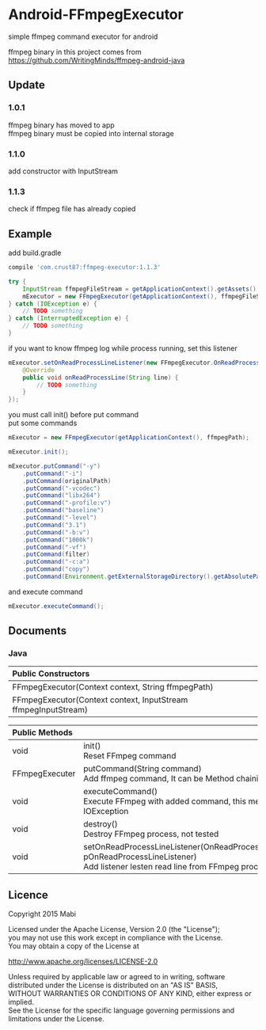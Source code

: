 # Android-FFmpegExecutor
simple ffmpeg command executor for android<br />

ffmpeg binary in this project comes from<br />
https://github.com/WritingMinds/ffmpeg-android-java

## Update
### 1.0.1
ffmpeg binary has moved to app<br />
ffmpeg binary must be copied into internal storage

### 1.1.0
add constructor with InputStream

### 1.1.3
check if ffmpeg file has already copied

## Example

add build.gradle<br />
``` groovy
compile 'com.crust87:ffmpeg-executor:1.1.3'
```

```java
try {
    InputStream ffmpegFileStream = getApplicationContext().getAssets().open("ffmpeg");
    mExecutor = new FFmpegExecutor(getApplicationContext(), ffmpegFileStream);
} catch (IOException e) {
    // TODO something
} catch (InterruptedException e) {
    // TODO something
}
```

if you want to know ffmpeg log while process running, set this listener 
```java
mExecutor.setOnReadProcessLineListener(new FFmpegExecutor.OnReadProcessLineListener() {
    @Override
    public void onReadProcessLine(String line) {
        // TODO something
    }
});
```

you must call init() before put command<br/>
put some commands
```java
mExecutor = new FFmpegExecutor(getApplicationContext(), ffmpegPath);

mExecutor.init();

mExecutor.putCommand("-y")
    .putCommand("-i")
    .putCommand(originalPath)
    .putCommand("-vcodec")
    .putCommand("libx264")
    .putCommand("-profile:v")
    .putCommand("baseline")
    .putCommand("-level")
    .putCommand("3.1")
    .putCommand("-b:v")
    .putCommand("1000k")
    .putCommand("-vf")
    .putCommand(filter)
    .putCommand("-c:a")
    .putCommand("copy")
    .putCommand(Environment.getExternalStorageDirectory().getAbsolutePath() + "/result.mp4");
```

and execute command
```java
mExecutor.executeCommand();
```

## Documents
### Java
| Public Constructors |
|:---|
| FFmpegExecutor(Context context, String ffmpegPath) |
| FFmpegExecutor(Context context, InputStream ffmpegInputStream) |


| Public Methods | |
|:---|:---|
| void | init()<br />Reset FFmpeg command |
| FFmpegExecuter | putCommand(String command)<br />Add ffmpeg command, It can be Method chaining |
| void | executeCommand()<br />Execute FFmpeg with added command, this method throws IOException |
| void | destroy()<br /> Destroy FFmpeg process, not tested |
| void | setOnReadProcessLineListener(OnReadProcessLineListener pOnReadProcessLineListener)<br />Add listener lesten read line from FFmpeg process |


## Licence
Copyright 2015 Mabi

Licensed under the Apache License, Version 2.0 (the "License");<br/>
you may not use this work except in compliance with the License.<br/>
You may obtain a copy of the License at

http://www.apache.org/licenses/LICENSE-2.0

Unless required by applicable law or agreed to in writing, software<br/>
distributed under the License is distributed on an "AS IS" BASIS,<br/>
WITHOUT WARRANTIES OR CONDITIONS OF ANY KIND, either express or implied.<br/>
See the License for the specific language governing permissions and<br/>
limitations under the License.
